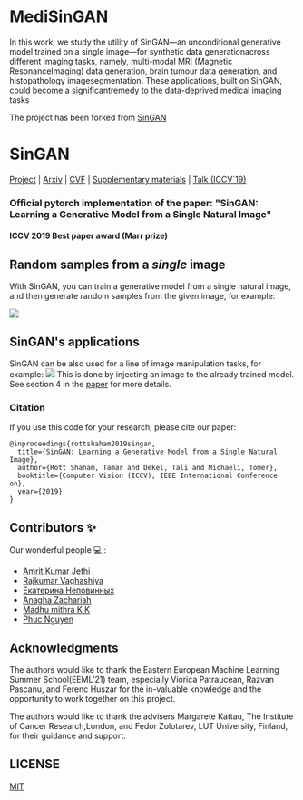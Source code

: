 # MediSinGAN

 In this work, we study the utility of SinGAN—an unconditional generative model trained on a single image—for synthetic data generationacross different imaging tasks, namely, multi-modal MRI (Magnetic ResonanceImaging) data generation, brain tumour data generation, and histopathology imagesegmentation.  These applications, built on SinGAN, could become a significantremedy to the data-deprived medical imaging tasks

The project has been forked from [SinGAN](https://tamarott.github.io/SinGAN.htm)


# SinGAN

[Project](https://tamarott.github.io/SinGAN.htm) | [Arxiv](https://arxiv.org/pdf/1905.01164.pdf) | [CVF](http://openaccess.thecvf.com/content_ICCV_2019/papers/Shaham_SinGAN_Learning_a_Generative_Model_From_a_Single_Natural_Image_ICCV_2019_paper.pdf) | [Supplementary materials](https://openaccess.thecvf.com/content_ICCV_2019/supplemental/Shaham_SinGAN_Learning_a_ICCV_2019_supplemental.pdf) | [Talk (ICCV`19)](https://youtu.be/mdAcPe74tZI?t=3191) 
### Official pytorch implementation of the paper: "SinGAN: Learning a Generative Model from a Single Natural Image"
#### ICCV 2019 Best paper award (Marr prize)


## Random samples from a *single* image
With SinGAN, you can train a generative model from a single natural image, and then generate random samples from the given image, for example:

![](imgs/teaser.PNG)


## SinGAN's applications
SinGAN can be also used for a line of image manipulation tasks, for example:
 ![](imgs/manipulation.PNG)
This is done by injecting an image to the already trained model. See section 4 in the [paper](https://arxiv.org/pdf/1905.01164.pdf) for more details.


### Citation
If you use this code for your research, please cite our paper:

```
@inproceedings{rottshaham2019singan,
  title={SinGAN: Learning a Generative Model from a Single Natural Image},
  author={Rott Shaham, Tamar and Dekel, Tali and Michaeli, Tomer},
  booktitle={Computer Vision (ICCV), IEEE International Conference on},
  year={2019}
}
```

## Contributors ✨

Our wonderful people  💻 :

* [Amrit Kumar Jethi](https://github.com/amritkumar9595)
* [Rajkumar Vaghashiya](https://github.com/rvaghashiya)
* [Екатерина Неповинных](https://github.com/kwadraterry)
* [Anagha Zachariah](https://github.com/anaghazachariah)
* [Madhu mithra K K](https://github.com/Madhu081096)
* [Phuc Nguyen](https://github.com/Mustardburger)

## Acknowledgments
The  authors  would  like  to  thank  the  Eastern  European  Machine  Learning  Summer  School(EEML’21) team,  especially Viorica Patraucean,  Razvan Pascanu,  and Ferenc Huszar for the in-valuable knowledge and the opportunity to work together on this project.

The authors would like to thank the advisers Margarete Kattau, The Institute of Cancer Research,London, and Fedor Zolotarev, LUT University, Finland, for their guidance and support.

## LICENSE

[MIT](LICENSE)
